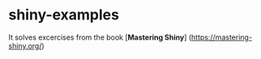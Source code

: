 # shiny-examples
It solves excercises from the book [**Mastering Shiny**] (https://mastering-shiny.org/)
